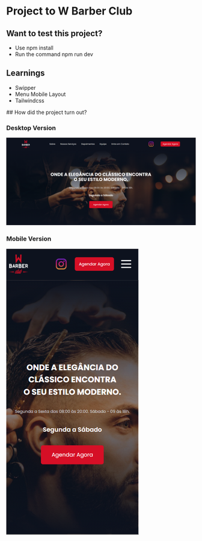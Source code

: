 # Project to W Barber Club

## Want to test this project?
<ul>
<li>Use npm install</li>
<li>Run the command npm run dev</li>
</ul>

## Learnings
<ul>
<li>Swipper</li>
<li>Menu Mobile Layout</li>
<li>Tailwindcss</li>
</ul>
## How did the project turn out?

### Desktop Version
<img src="./public/readme_desktop.png" alt="Desktop Version" />

### Mobile Version
<img src="./public/readme_mobile.png" alt="Mobile Version" />
